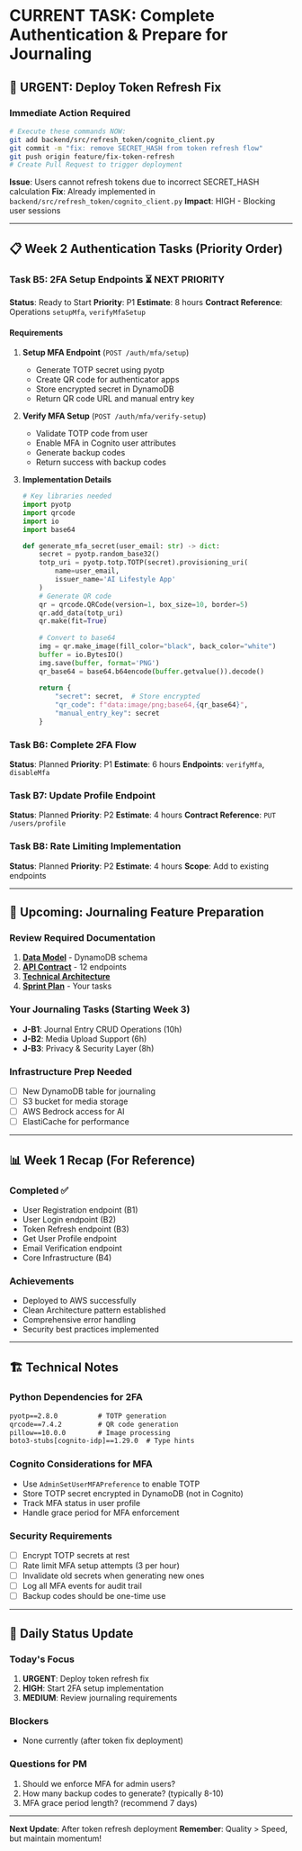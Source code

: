 # CURRENT TASK: Complete Authentication & Prepare for Journaling

## 🚨 URGENT: Deploy Token Refresh Fix

### Immediate Action Required
```bash
# Execute these commands NOW:
git add backend/src/refresh_token/cognito_client.py
git commit -m "fix: remove SECRET_HASH from token refresh flow"
git push origin feature/fix-token-refresh
# Create Pull Request to trigger deployment
```

**Issue**: Users cannot refresh tokens due to incorrect SECRET_HASH calculation
**Fix**: Already implemented in `backend/src/refresh_token/cognito_client.py`
**Impact**: HIGH - Blocking user sessions

---

## 📋 Week 2 Authentication Tasks (Priority Order)

### Task B5: 2FA Setup Endpoints ⏳ NEXT PRIORITY
**Status**: Ready to Start
**Priority**: P1
**Estimate**: 8 hours
**Contract Reference**: Operations `setupMfa`, `verifyMfaSetup`

#### Requirements
1. **Setup MFA Endpoint** (`POST /auth/mfa/setup`)
   - Generate TOTP secret using pyotp
   - Create QR code for authenticator apps
   - Store encrypted secret in DynamoDB
   - Return QR code URL and manual entry key

2. **Verify MFA Setup** (`POST /auth/mfa/verify-setup`)
   - Validate TOTP code from user
   - Enable MFA in Cognito user attributes
   - Generate backup codes
   - Return success with backup codes

3. **Implementation Details**
   ```python
   # Key libraries needed
   import pyotp
   import qrcode
   import io
   import base64
   
   def generate_mfa_secret(user_email: str) -> dict:
       secret = pyotp.random_base32()
       totp_uri = pyotp.totp.TOTP(secret).provisioning_uri(
           name=user_email,
           issuer_name='AI Lifestyle App'
       )
       # Generate QR code
       qr = qrcode.QRCode(version=1, box_size=10, border=5)
       qr.add_data(totp_uri)
       qr.make(fit=True)
       
       # Convert to base64
       img = qr.make_image(fill_color="black", back_color="white")
       buffer = io.BytesIO()
       img.save(buffer, format='PNG')
       qr_base64 = base64.b64encode(buffer.getvalue()).decode()
       
       return {
           "secret": secret,  # Store encrypted
           "qr_code": f"data:image/png;base64,{qr_base64}",
           "manual_entry_key": secret
       }
   ```

### Task B6: Complete 2FA Flow
**Status**: Planned
**Priority**: P1
**Estimate**: 6 hours
**Endpoints**: `verifyMfa`, `disableMfa`

### Task B7: Update Profile Endpoint
**Status**: Planned
**Priority**: P2
**Estimate**: 4 hours
**Contract Reference**: `PUT /users/profile`

### Task B8: Rate Limiting Implementation
**Status**: Planned
**Priority**: P2
**Estimate**: 4 hours
**Scope**: Add to existing endpoints

---

## 🎯 Upcoming: Journaling Feature Preparation

### Review Required Documentation
1. **[Data Model](../docs/features/journaling/data-model.md)** - DynamoDB schema
2. **[API Contract](../docs/features/journaling/api-contract.md)** - 12 endpoints
3. **[Technical Architecture](../docs/features/journaling/technical-architecture.md)**
4. **[Sprint Plan](../docs/features/journaling/sprint-plan.md)** - Your tasks

### Your Journaling Tasks (Starting Week 3)
- **J-B1**: Journal Entry CRUD Operations (10h)
- **J-B2**: Media Upload Support (6h)
- **J-B3**: Privacy & Security Layer (8h)

### Infrastructure Prep Needed
- [ ] New DynamoDB table for journaling
- [ ] S3 bucket for media storage
- [ ] AWS Bedrock access for AI
- [ ] ElastiCache for performance

---

## 📊 Week 1 Recap (For Reference)

### Completed ✅
- User Registration endpoint (B1)
- User Login endpoint (B2)
- Token Refresh endpoint (B3)
- Get User Profile endpoint
- Email Verification endpoint
- Core Infrastructure (B4)

### Achievements
- Deployed to AWS successfully
- Clean Architecture pattern established
- Comprehensive error handling
- Security best practices implemented

---

## 🏗️ Technical Notes

### Python Dependencies for 2FA
```txt
pyotp==2.8.0          # TOTP generation
qrcode==7.4.2         # QR code generation
pillow==10.0.0        # Image processing
boto3-stubs[cognito-idp]==1.29.0  # Type hints
```

### Cognito Considerations for MFA
- Use `AdminSetUserMFAPreference` to enable TOTP
- Store TOTP secret encrypted in DynamoDB (not in Cognito)
- Track MFA status in user profile
- Handle grace period for MFA enforcement

### Security Requirements
- [ ] Encrypt TOTP secrets at rest
- [ ] Rate limit MFA setup attempts (3 per hour)
- [ ] Invalidate old secrets when generating new ones
- [ ] Log all MFA events for audit trail
- [ ] Backup codes should be one-time use

---

## 🔄 Daily Status Update

### Today's Focus
1. **URGENT**: Deploy token refresh fix
2. **HIGH**: Start 2FA setup implementation
3. **MEDIUM**: Review journaling requirements

### Blockers
- None currently (after token fix deployment)

### Questions for PM
1. Should we enforce MFA for admin users?
2. How many backup codes to generate? (typically 8-10)
3. MFA grace period length? (recommend 7 days)

---

**Next Update**: After token refresh deployment
**Remember**: Quality > Speed, but maintain momentum!